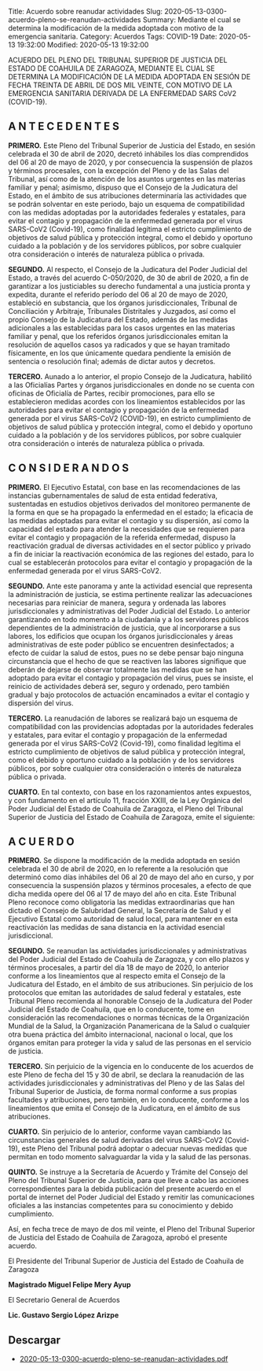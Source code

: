 Title: Acuerdo sobre reanudar actividades
Slug: 2020-05-13-0300-acuerdo-pleno-se-reanudan-actividades
Summary: Mediante el cual se determina la modificación de la medida adoptada con motivo de la emergencia sanitaria.
Category: Acuerdos
Tags: COVID-19
Date: 2020-05-13 19:32:00
Modified: 2020-05-13 19:32:00


ACUERDO DEL PLENO DEL TRIBUNAL SUPERIOR DE JUSTICIA DEL
ESTADO DE COAHUILA DE ZARAGOZA, MEDIANTE EL CUAL SE
DETERMINA LA MODIFICACIÓN DE LA MEDIDA ADOPTADA EN
SESIÓN DE FECHA TREINTA DE ABRIL DE DOS MIL VEINTE, CON
MOTIVO DE LA EMERGENCIA SANITARIA DERIVADA DE LA
ENFERMEDAD SARS CoV2 (COVID-19).

## A N T E C E D E N T E S

**PRIMERO.** Este Pleno del Tribunal Superior de Justicia del Estado,
en sesión celebrada el 30 de abril de 2020, decretó inhábiles los días
comprendidos del 06 al 20 de mayo de 2020, y por consecuencia la
suspensión de plazos y términos procesales, con la excepción del Pleno y
de las Salas del Tribunal, así como de la atención de los asuntos urgentes
en las materias familiar y penal; asimismo, dispuso que el Consejo de la
Judicatura del Estado, en el ámbito de sus atribuciones determinaría las
actividades que se podrán solventar en este periodo, bajo un esquema de
compatibilidad con las medidas adoptadas por la autoridades federales y
estatales, para evitar el contagio y propagación de la enfermedad generada
por el virus SARS-CoV2 (Covid-19), como finalidad legítima el estricto
cumplimiento de objetivos de salud pública y protección integral, como el
debido y oportuno cuidado a la población y de los servidores públicos, por
sobre cualquier otra consideración o interés de naturaleza pública o privada.

**SEGUNDO.** Al respecto, el Consejo de la Judicatura del Poder
Judicial del Estado, a través del acuerdo C-050/2020, de 30 de abril de
2020, a fin de garantizar a los justiciables su derecho fundamental a una
justicia pronta y expedita, durante el referido período del 06 al 20 de mayo
de 2020, estableció en substancia, que los órganos jurisdiccionales,
Tribunal de Conciliación y Arbitraje, Tribunales Distritales y Juzgados, así
como el propio Consejo de la Judicatura del Estado, además de las medidas
adicionales a las establecidas para los casos urgentes en las materias
familiar y penal, que los referidos órganos jurisdiccionales emitan la
resolución de aquellos casos ya radicados y que se hayan tramitado
físicamente, en los que únicamente quedara pendiente la emisión de
sentencia o resolución final; además de dictar autos y decretos.

**TERCERO.** Aunado a lo anterior, el propio Consejo de la Judicatura,
habilitó a las Oficialías Partes y órganos jurisdiccionales en donde no se
cuenta con oficinas de Oficialía de Partes, recibir promociones, para ello se
establecieron medidas acordes con los lineamientos establecidos por las
autoridades para evitar el contagio y propagación de la enfermedad
generada por el virus SARS-CoV2 (COVID-19), en estricto cumplimiento de
objetivos de salud pública y protección integral, como el debido y oportuno
cuidado a la población y de los servidores públicos, por sobre cualquier otra
consideración o interés de naturaleza pública o privada.

## C O N S I D E R A N D O S

**PRIMERO.** El Ejecutivo Estatal, con base en las recomendaciones
de las instancias gubernamentales de salud de esta entidad federativa,
sustentadas en estudios objetivos derivados del monitoreo permanente de
la forma en que se ha propagado la enfermedad en el estado; la eficacia de
las medidas adoptadas para evitar el contagio y su dispersión, así como la
capacidad del estado para atender la necesidades que se requieren para
evitar el contagio y propagación de la referida enfermedad, dispuso la
reactivación gradual de diversas actividades en el sector público y privado
a fin de iniciar la reactivación económica de las regiones del estado, para lo
cual se establecerán protocolos para evitar el contagio y propagación de la
enfermedad generada por el virus SARS-CoV2.

**SEGUNDO.** Ante este panorama y ante la actividad esencial que
representa la administración de justicia, se estima pertinente realizar las
adecuaciones necesarias para reiniciar de manera, segura y ordenada las
labores jurisdiccionales y administrativas del Poder Judicial del Estado.
Lo anterior garantizando en todo momento a la ciudadanía y a los
servidores públicos dependientes de la administración de justicia, que al
incorporarse a sus labores, los edificios que ocupan los órganos
jurisdiccionales y áreas administrativas de este poder público se encuentren
desinfectados; a efecto de cuidar la salud de estos, pues no se debe pensar
bajo ninguna circunstancia que el hecho de que se reactiven las labores
signifique que deberán de dejarse de observar totalmente las medidas que
se han adoptado para evitar el contagio y propagación del virus, pues se
insiste, el reinicio de actividades deberá ser, seguro y ordenado, pero
también gradual y bajo protocolos de actuación encaminados a evitar el
contagio y dispersión del virus.

**TERCERO.** La reanudación de labores se realizará bajo un esquema
de compatibilidad con las providencias adoptadas por la autoridades
federales y estatales, para evitar el contagio y propagación de la
enfermedad generada por el virus SARS-CoV2 (Covid-19), como finalidad
legítima el estricto cumplimiento de objetivos de salud pública y protección
integral, como el debido y oportuno cuidado a la población y de los
servidores públicos, por sobre cualquier otra consideración o interés de
naturaleza pública o privada.

**CUARTO.** En tal contexto, con base en los razonamientos antes
expuestos, y con fundamento en el artículo 11, fracción XXIII, de la Ley
Orgánica del Poder Judicial del Estado de Coahuila de Zaragoza, el Pleno
del Tribunal Superior de Justicia del Estado de Coahuila de Zaragoza, emite
el siguiente:

## A C U E R D O

**PRIMERO.** Se dispone la modificación de la medida adoptada en
sesión celebrada el 30 de abril de 2020, en lo referente a la resolución que
determinó como días inhábiles del 06 al 20 de mayo del año en curso, y por
consecuencia la suspensión plazos y términos procesales, a efecto de que
dicha medida opere del 06 al 17 de mayo del año en cita.
Este Tribunal Pleno reconoce como obligatoria las medidas
extraordinarias que han dictado el Consejo de Salubridad General, la
Secretaría de Salud y el Ejecutivo Estatal como autoridad de salud local,
para mantener en esta reactivación las medidas de sana distancia en la
actividad esencial jurisdiccional.

**SEGUNDO.** Se reanudan las actividades jurisdiccionales y
administrativas del Poder Judicial del Estado de Coahuila de Zaragoza, y
con ello plazos y términos procesales, a partir del día 18 de mayo de 2020,
lo anterior conforme a los lineamientos que al respecto emita el Consejo de
la Judicatura del Estado, en el ámbito de sus atribuciones.
Sin perjuicio de los protocolos que emitan las autoridades de salud
federal y estatales, este Tribunal Pleno recomienda al honorable Consejo
de la Judicatura del Poder Judicial del Estado de Coahuila, que en lo
conducente, tome en consideración las recomendaciones o normas
técnicas de la Organización Mundial de la Salud, la Organización
Panamericana de la Salud o cualquier otra buena práctica del ámbito
internacional, nacional o local, que los órganos emitan para proteger la vida
y salud de las personas en el servicio de justicia.

**TERCERO.** Sin perjuicio de la vigencia en lo conducente de los
acuerdos de este Pleno de fecha del 15 y 30 de abril, se declara la
reanudación de las actividades jurisdiccionales y administrativas del Pleno
y de las Salas del Tribunal Superior de Justicia, de forma normal conforme
a sus propias facultades y atribuciones, pero también, en lo conducente,
conforme a los lineamientos que emita el Consejo de la Judicatura, en el
ámbito de sus atribuciones.

**CUARTO.** Sin perjuicio de lo anterior, conforme vayan cambiando las
circunstancias generales de salud derivadas del virus SARS-CoV2 (Covid-
19), este Pleno del Tribunal podrá adoptar o adecuar nuevas medidas que
permitan en todo momento salvaguardar la vida y la salud de las personas.

**QUINTO.** Se instruye a la Secretaría de Acuerdo y Trámite del
Consejo del Pleno del Tribunal Superior de Justicia, para que lleve a cabo
las acciones correspondientes para la debida publicación del presente
acuerdo en el portal de internet del Poder Judicial del Estado y remitir las
comunicaciones oficiales a las instancias competentes para su
conocimiento y debido cumplimiento.

Así, en fecha trece de mayo de dos mil veinte, el Pleno del Tribunal
Superior de Justicia del Estado de Coahuila de Zaragoza, aprobó el
presente acuerdo.

El Presidente del Tribunal Superior de Justicia del Estado de
Coahuila de Zaragoza

**Magistrado Miguel Felipe Mery Ayup**

El Secretario General de Acuerdos

**Lic. Gustavo Sergio López Arizpe**

## Descargar

* [2020-05-13-0300-acuerdo-pleno-se-reanudan-actividades.pdf](https://storage.googleapis.com/pjecz-gob-mx/acuerdos/2020-05-13-0300-acuerdo-pleno-se-reanudan-actividades.pdf)
